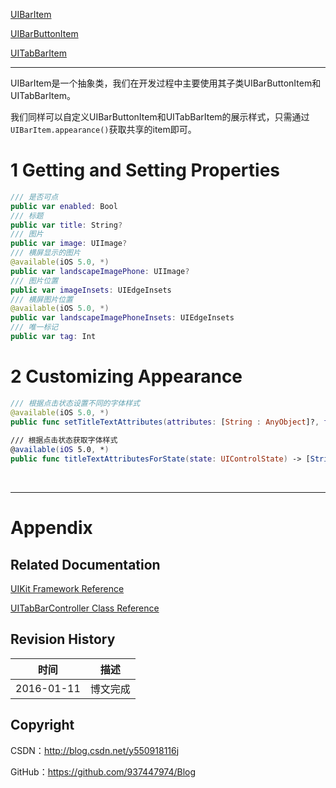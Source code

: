 [UIBarItem](https://github.com/937447974/Blog/blob/master/IOS/Cocoa%20Touch%20Layer/UIKit/UIBarItem.md)

[UIBarButtonItem](https://github.com/937447974/Blog/blob/master/IOS/Cocoa%20Touch%20Layer/UIKit/UIBarButtonItem.md)

[UITabBarItem](https://github.com/937447974/Blog/blob/master/IOS/Cocoa%20Touch%20Layer/UIKit/UITabBarItem.md)

----

UIBarItem是一个抽象类，我们在开发过程中主要使用其子类UIBarButtonItem和UITabBarItem。

我们同样可以自定义UIBarButtonItem和UITabBarItem的展示样式，只需通过`UIBarItem.appearance()`获取共享的item即可。

# 1 Getting and Setting Properties

```swift
/// 是否可点
public var enabled: Bool
/// 标题
public var title: String?
/// 图片
public var image: UIImage?
/// 横屏显示的图片
@available(iOS 5.0, *)
public var landscapeImagePhone: UIImage?
/// 图片位置
public var imageInsets: UIEdgeInsets
/// 横屏图片位置
@available(iOS 5.0, *)
public var landscapeImagePhoneInsets: UIEdgeInsets
/// 唯一标记
public var tag: Int
```

# 2 Customizing Appearance

```swift
/// 根据点击状态设置不同的字体样式
@available(iOS 5.0, *)
public func setTitleTextAttributes(attributes: [String : AnyObject]?, forState state: UIControlState)
    
/// 根据点击状态获取字体样式
@available(iOS 5.0, *)
public func titleTextAttributesForState(state: UIControlState) -> [String : AnyObject]?
```

&#160;

----------

# Appendix

## Related Documentation

[UIKit Framework Reference](https://developer.apple.com/library/ios/documentation/UIKit/Reference/UIKit_Framework/index.html)

[UITabBarController Class Reference](https://developer.apple.com/library/ios/documentation/UIKit/Reference/UITabBarController_Class/index.html)

## Revision History

| 时间 | 描述 |
| ---- | ---- |
| 2016-01-11 | 博文完成 |

## Copyright

CSDN：http://blog.csdn.net/y550918116j

GitHub：https://github.com/937447974/Blog
